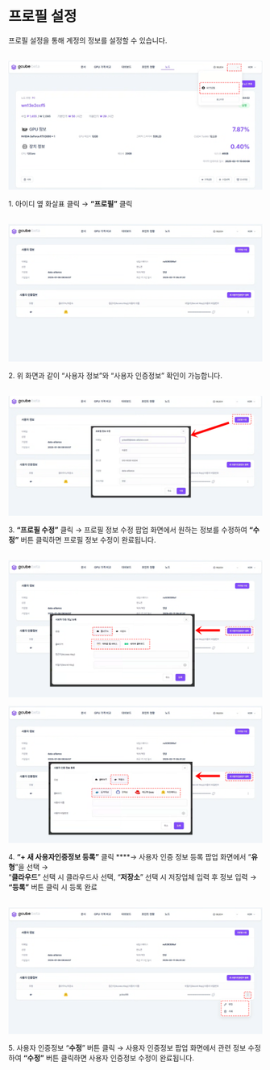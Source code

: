 # **프로필 설정**

프로필 설정을 통해 계정의 정보를 설정할 수 있습니다. <br><br>

![프로필 설정 진입 화면 이미지.png](img/profile-settings/프로필%20설정%20진입%20화면%20이미지.png)

1\. 아이디 옆 화살표 클릭 → **“프로필”** 클릭 <br><br>

![프로필 설정 프로필 화면 이미지.PNG](img/profile-settings/프로필%20설정%20프로필%20화면%20이미지.PNG)

2\. 위 화면과 같이 “사용자 정보”와 “사용자 인증정보” 확인이 가능합니다. <br><br>

![프로필 설정 프로필 수정 종합 화면 이미지.PNG](img/profile-settings/프로필%20설정%20프로필%20수정%20종합%20화면%20이미지.PNG)

3\. **“프로필 수정”** 클릭 → 프로필 정보 수정 팝업 화면에서 원하는 정보를 수정하여 **“수정”** 버튼 클릭하면 프로필 정보 수정이 완료됩니다. <br><br>

![프로필 설정 사용자 인증 정보 등록 클라우드 종합 화면 이미지.PNG](img/profile-settings/프로필%20설정%20사용자%20인증%20정보%20등록%20클라우드%20종합%20화면%20이미지.PNG)

![프로필 설정 사용자 인증 정보 등록 저장소 종합 화면 이미지.PNG](img/profile-settings/프로필%20설정%20사용자%20인증%20정보%20등록%20저장소%20종합%20화면%20이미지.PNG)

4\. **“+ 새 사용자인증정보 등록”** 클릭 ****→ 사용자 인증 정보 등록 팝업 화면에서 “**유형**”을 선택 → <br> “**클라우드**” 선택 시 클라우드사 선택, “**저장소**” 선택 시 저장업체 입력 후 정보 입력 → <br> **“등록”** 버튼 클릭 시 등록 완료 <br><br>

![프로필 설정 사용자 인증 정보 등록 수정 화면 이미지.PNG](img/profile-settings/프로필%20설정%20사용자%20인증%20정보%20등록%20수정%20화면%20이미지.PNG)

5\. 사용자 인증정보 “**수정**” 버튼 클릭 → 사용자 인증정보 팝업 화면에서 관련 정보 수정하여 **“수정”** 버튼 클릭하면 사용자 인증정보 수정이 완료됩니다.<br>